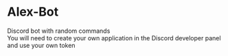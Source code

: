 # Alex-Bot
Discord bot with random commands \
You will need to create your own application in the Discord developer panel and use your own token
